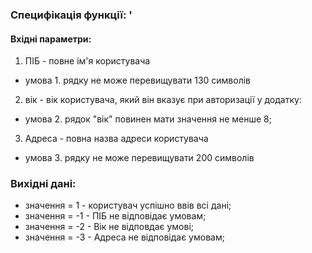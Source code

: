 ### Специфікація функції: '
#### Вхідні параметри:
1. ПІБ - повне ім'я користувача
- умова 1. рядку не може перевищувати 130 символів 
2. вік - вік користувача, який він вказує при авторизації у додатку:
- умова 2. рядок "вік" повинен мати значення не менше 8;
3. Адреса - повна назва адреси користувача
- умова 3. рядку не може перевищувати 200 символів

### Вихідні дані:
- значення = 1 - користувач успішно ввів всі дані;
- значення = -1 - ПІБ не відповідає умовам;
- значення = -2 - Вік не відповдає умові;
- значення = -3 - Адреса  не відповідає умовам;

